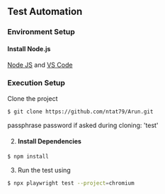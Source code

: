 ## Test Automation

### Environment Setup

#### Install Node.js 
[Node JS](https://nodejs.org/en) and
[VS Code](https://code.visualstudio.com/) 

### Execution Setup
Clone the project 
```bash
$ git clone https://github.com/ntat79/Arun.git
```
passphrase password if asked during cloning: 'test'

2. #### Install Dependencies

```bash
$ npm install
```

3. Run the test using
```bash
$ npx playwright test --project=chromium
```
